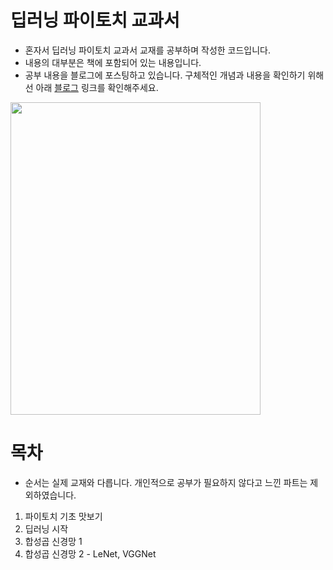 # 딥러닝 파이토치 교과서
- 혼자서 딥러닝 파이토치 교과서 교재를 공부하며 작성한 코드입니다.
- 내용의 대부분은 책에 포함되어 있는 내용입니다.
- 공부 내용을 블로그에 포스팅하고 있습니다. 구체적인 개념과 내용을 확인하기 위해선 아래 [블로그](https://sonstory.tistory.com) 링크를 확인해주세요.
  
<img src ="https://user-images.githubusercontent.com/79157951/214055347-755539fa-1619-45bb-8348-5237bb4abb43.jpeg" width="400" height="500">

# 목차
- 순서는 실제 교재와 다릅니다. 개인적으로 공부가 필요하지 않다고 느낀 파트는 제외하였습니다.
1. 파이토치 기초 맛보기
2. 딥러닝 시작
3. 합성곱 신경망 1
4. 합성곱 신경망 2 - LeNet, VGGNet
